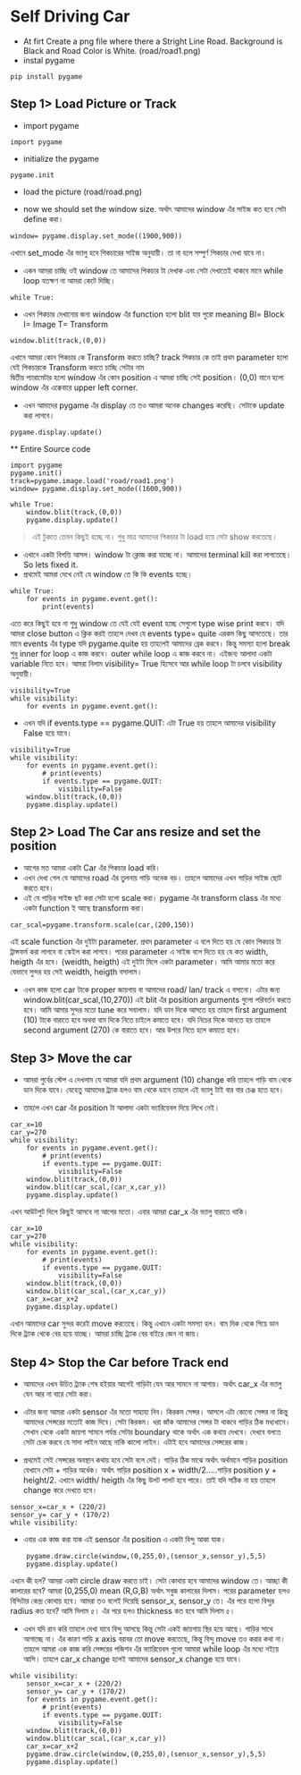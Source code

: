 # Self Driving Car
- At firt Create a png file where there a Stright Line Road. Background is Black and Road Color is White. (road/road1.png)
- instal pygame
```
pip install pygame
```
## Step 1> Load Picture or Track
- import pygame
```
import pygame
```
- initialize the pygame
```
pygame.init
```
- load the picture (road/road.png)

- now we should set the window size. অর্থাৎ আমাদের window এঁর সাইজ কত হবে সেটা define করা। 
```
window= pygame.display.set_mode((1900,900))
```
এখানে set_mode এঁর ভ্যালু হবে পিকচারের সাইজ অনুযায়ী। তা না হলে সম্পুর্ণ পিকচার দেখা যাবে না। 
- একন আমরা চাচ্ছি ওই window তে আমাদের পিকচার টা দেখাক এবং সেটা দেখাতেই থাকবে মানে while loop যতক্ষণ না আমরা কেটে দিচ্ছি। 
```
while True: 
```
- এখন পিকচার দেখানোর জন্য window এঁর function হলো blit যার পুরো meaning Bl= Block I= Image T= Transform
```
window.blit(track,(0,0))
```
এখানে আমরা কোন পিকচার কে Transform করতে চাচ্ছি? track পিকচার কে তাই প্রথম parameter হলো যেই পিকচারকে Transform করতে চাচ্ছি সেটার নাম  
দ্বিতীয় প্যারামেটার হলো window এঁর কোন position এ আমরা চাচ্ছি সেই position। (0,0) মানে হলো window এঁর এক্কেবারে upper left corner. 

- এখন আমাদের pygame এঁর display তে তও আমরা অনেক changes করেছি। সেটাকে update করা লাগবে। 
```
pygame.display.update()
```
** Entire Source code 
```
import pygame
pygame.init()
track=pygame.image.load('road/road1.png')
window= pygame.display.set_mode((1600,900))

while True:
    window.blit(track,(0,0))
    pygame.display.update()
```
> এই টুকতে তেমন কিছুই হচ্ছে না। শুধু মাত্র আমাদের পিকচার টা load হয়ে সেটা show করতেছে। 

- এখানে একটা বিপত্তি আসল। window টা ক্লোজ করা যাচ্ছে না। আমাদের terminal kill করা লাগতেছে। So lets fixed it. 
- প্রথমেই আমরা দেখে নেই যে window তে কি কি events হচ্ছে। 
```
while True:
    for events in pygame.event.get():
        print(events)
```
এতে করে কিছুই হবে না শুধু window তে যেই যেই event হচ্ছে সেগুলো type wise print করবে। যদি আমরা close button এ ক্লিক করই তাহলে দেখব যে events type= quite এরকম কিছু আসতেছে। তার মানে events এঁর type যদি pygame.quite হয় তাহলেই আমাদের ব্রেক করবে। কিন্তু সমস্যা হলো break শুধু inner for loop এ কাজ করবে। outer while loop এ কাজ করবে না। এইজন্য আলাদা একটা variable নিতে হবে। আমরা নিলাম visibility= True হিসেবে আর while loop টা চলবে visibility অনুযায়ী। 
```
visibility=True
while visibility:
    for events in pygame.event.get():
```
- এখন যদি if events.type == pygame.QUIT: এটা True হয় তাহলে আমাদের visibility False হয়ে যাবে। 
```
visibility=True
while visibility:
    for events in pygame.event.get():
        # print(events)
        if events.type == pygame.QUIT:
            visibility=False
    window.blit(track,(0,0))
    pygame.display.update()
```

## Step 2> Load The Car ans resize and set the position
- আগের মত আমরা একটা Car এঁর পিকচার load করি। 
- এখন দেখা গেল যে আমাদের road এঁর তুলনায় গাড়ি অনেক বড়। তাহলে আমাদের এখন গাড়ির সাইজ ছোট করতে হবে। 
- এই যে গাড়ির সাইজ ছট করা সেটা হলো scale করা। pygame এঁর transform class এঁর মধ্যে একটা function ই আছে transform করা। 

```
car_scal=pygame.transform.scale(car,(200,150))
```
এই scale function এঁর দুইটা parameter. প্রথম parameter এ বলে দিতে হয় যে কোন পিকচার টা ট্রান্সফর্ম করা লাগবে বা স্কেইল করা লাগবে। পরের parameter এ সাইজ বলে দিতে হয় যে কত width, heigth এঁর হবে। (weidth, heigth) এই দুইটা মিলে একটা parameter। আমি আমার মতো করে যেভাবে সুন্দর হয় সেই weidth, heigth বসালাম। 

- এখন কাজ হলো car টাকে proper জায়গায় বা আমাদের road/ lan/ track এ বসানো। এটার জন্য     window.blit(car_scal,(10,270)) এই blit এঁর position arguments গুলো পরিবর্তন করতে হবে। আমি আমার সুন্দর মতো tune করে সবালাম। যদি ডান দিকে আসতে হয় তাহলে first argument (10) টাকে বারাতে হবে অথবা বাম দিকে নিতে চাইলে কমাতে হবে। যদি নিচের দিকে আনতে হয় তাহলে second argument (270) কে বারাতে হবে। আর উপরে নিতে হলে কমাতে হবে। 


## Step 3> Move the car
- আমরা পুর্বের স্টেপ এ দেখলাম যে আমরা যদি প্রথম argument (10) change করি তাহলে গাড়ি বাম থেকে ডান দিকে যাবে। যেহেতু আমাদের ট্র্যাক হলও বাম থেকে ডানে তাহলে এই ভ্যালু টাই বার বার চেঞ্জ হতে হবে। 

- তাহলে এখন car এঁর position টা আলাদা একটা ভ্যারিয়েবল দিয়ে লিখে নেই। 
```
car_x=10
car_y=270
while visibility:
    for events in pygame.event.get():
        # print(events)
        if events.type == pygame.QUIT:
            visibility=False
    window.blit(track,(0,0))
    window.blit(car_scal,(car_x,car_y))
    pygame.display.update()
```
এখন আউটপুট দিলে কিছুই আসবে না আগের মতো। এবার আমরা  car_x এঁর ভ্যালু বারাতে থাকি। 

```
car_x=10
car_y=270
while visibility:
    for events in pygame.event.get():
        # print(events)
        if events.type == pygame.QUIT:
            visibility=False
    window.blit(track,(0,0))
    window.blit(car_scal,(car_x,car_y))
    car_x=car_x+2
    pygame.display.update()
```
এখান আমাদের car সুন্দর করেই move করতেছে। কিন্তু এখানে একটা সমস্যা হল। বাম দিক থেকে গিয়ে ডান দিকে ট্র্যাক থেকে বের হয়ে যাচ্ছে। আমরা চাচ্ছি ট্র্যাক বের বাইরে জেন না জায়। 

## Step 4> Stop the Car before Track end
- আমাদের এখন উচিত ট্র্যাক শেষ হইয়ার আগেই গাড়িটা যেন আর সামনে না আগায়। অর্থাৎ car_x এঁর ভ্যালু যেন আর না বারে সেটা করা। 

- এটার জন্য আমরা একটা sensor এঁর মতো সাহায্য নিব। কিরকম সেন্সর। আসলে এটা কোনো সেন্সর না কিন্তু আমাদের সেন্সরের মতোই কাজ দিবে। সেটা কিরকম। ধরা জাঁক আমাদের সেন্সর টা থাকবে গাড়ির ঠিক মধ্যখানে। সেখান থেকে একটা জায়গা সামনে পর্যন্ত সেটার boundary থাকে অর্থাৎ এক কথায় দেখবে। দেখবে বলতে সেটা চেক করবে যে সাদা লাইন আছে নাকি কালো লাইন। এটাই হবে আমাদের সেন্সরের কাজ। 

- প্রথমেই সেই সেন্সরের অবস্থান কথায় হবে সেটা বলে দেই। গাড়ির ঠিক মাঝে অর্থাৎ অর্থমানে গাড়ির position যেখানে সেটা + গাড়ির অর্ধেক। অর্থাৎ গাড়ির position x + width/2.....গাড়ির position y + height/2.           এখানে width/ heigth এঁর কিছু উলট পালট হবে পারে। তাই যদি সঠিক না হয় তাহলে change করে দেখতে হবে। 
```
sensor_x=car_x + (220/2)
sensor_y= car_y + (170/2)
while visibility:
```

- এবার এক কাজ করা যাক এই sensor এঁর position এ একটা বিন্দু আকা যাক। 
```
    pygame.draw.circle(window,(0,255,0),(sensor_x,sensor_y),5,5)
    pygame.display.update()
```
এখনে কী হল? আমরা একটা circle draw করতে চাই। সেটা কোথায় হবে আমাদের window তে। আচ্ছা কী কালারের হবে? আমরা (0,255,0) mean (R,G,B) অর্থাৎ সবুজ কালারের দিলাম। পরের parameter হলও বিন্দিটার কেন্দ্র কোথায় হবে। আমরা তও বলেই দিয়েছি sensor_x, sensor_y তে। এঁর পরে হলো বিন্দুর radius কত হবে? আমি দিলাম ৫। এঁর পরে হলও thickness কত হবে আমি দিলাম ৫। 

- এখন যদি রান করি তাহলে দেখা যাবে বিন্দু আসছে কিন্তু সেটা একই জায়গায় স্থির হয়ে আছে। গাড়ির সাথে আগাচ্ছে না। এঁর কারণ গাড়ি x axis বরাবর তো move করতেছে, কিন্তু বিন্দু move তও করার কথা না। তাহলে আমরা এক কাজ করি সেন্সরের পজিশন এঁর ভ্যারিয়েবল গুলো আমারা while loop এঁর মধ্যে নইয়ে আসি। তাহলে car_x change হলেই আমাদের sensor_x change হয়ে যাবে। 

```
while visibility:
    sensor_x=car_x + (220/2)
    sensor_y= car_y + (170/2)
    for events in pygame.event.get():
        # print(events)
        if events.type == pygame.QUIT:
            visibility=False
    window.blit(track,(0,0))
    window.blit(car_scal,(car_x,car_y))
    car_x=car_x+2
    pygame.draw.circle(window,(0,255,0),(sensor_x,sensor_y),5,5)
    pygame.display.update()
```
